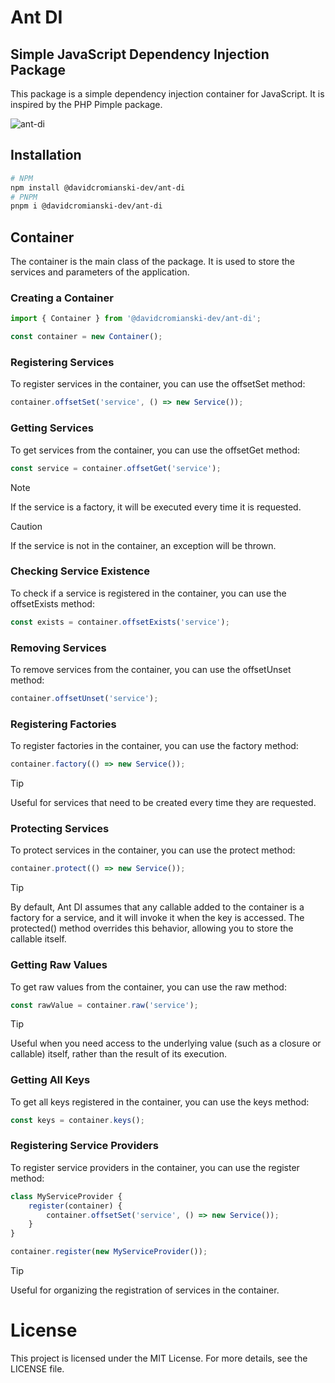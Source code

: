# Ant DI

## Simple JavaScript Dependency Injection Package

This package is a simple dependency injection container for JavaScript. It is inspired by the PHP Pimple package.

![ant-di](https://github.com/user-attachments/assets/ed38e310-6c24-4b7e-a90f-fc524c811393)

## Installation

```bash
# NPM
npm install @davidcromianski-dev/ant-di
# PNPM
pnpm i @davidcromianski-dev/ant-di
```

## Container
The container is the main class of the package. It is used to store the services and parameters of the application.

### Creating a Container

```typescript
import { Container } from '@davidcromianski-dev/ant-di';

const container = new Container();
```

### Registering Services
To register services in the container, you can use the offsetSet method:

```typescript
container.offsetSet('service', () => new Service());
```

### Getting Services
To get services from the container, you can use the offsetGet method:

```typescript
const service = container.offsetGet('service');
```
> [!NOTE]
> If the service is a factory, it will be executed every time it is requested.

> [!CAUTION]
> If the service is not in the container, an exception will be thrown.

### Checking Service Existence
To check if a service is registered in the container, you can use the offsetExists method:

```typescript
const exists = container.offsetExists('service');
```

### Removing Services
To remove services from the container, you can use the offsetUnset method:

```typescript
container.offsetUnset('service');
```

### Registering Factories
To register factories in the container, you can use the factory method:

```typescript
container.factory(() => new Service());
```

> [!TIP]
> Useful for services that need to be created every time they are requested.

### Protecting Services
To protect services in the container, you can use the protect method:

```typescript
container.protect(() => new Service());
```

> [!TIP]
> By default, Ant DI assumes that any callable added to the container is a factory for a service, and it will invoke it when the key is accessed.
> The protected() method overrides this behavior, allowing you to store the callable itself.

### Getting Raw Values
To get raw values from the container, you can use the raw method:

```typescript
const rawValue = container.raw('service');
```

> [!TIP]
> Useful when you need access to the underlying value (such as a closure or callable) itself, rather than the result of its execution.

### Getting All Keys
To get all keys registered in the container, you can use the keys method:

```typescript
const keys = container.keys();
```

### Registering Service Providers
To register service providers in the container, you can use the register method:

```typescript
class MyServiceProvider {
    register(container) {
        container.offsetSet('service', () => new Service());
    }
}

container.register(new MyServiceProvider());
```

> [!TIP]
> Useful for organizing the registration of services in the container.

# License
This project is licensed under the MIT License. For more details, see the LICENSE file.
